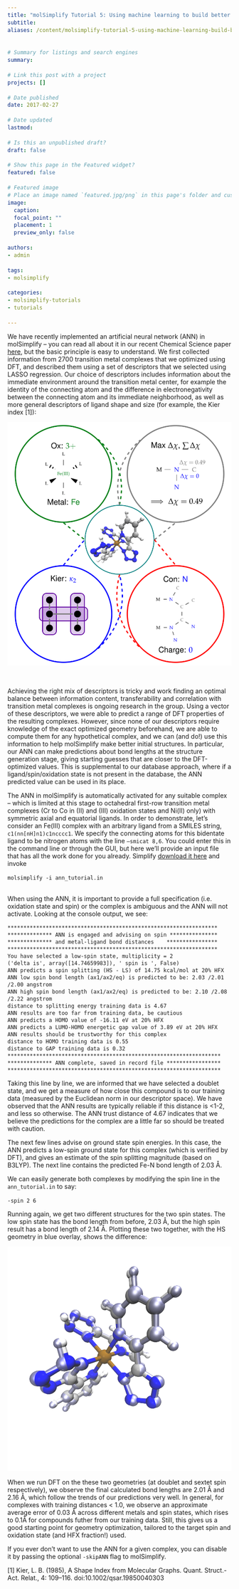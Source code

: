 ```yaml
---
title: "molSimplify Tutorial 5: Using machine learning to build better structures"
subtitle:
aliases: /content/molsimplify-tutorial-5-using-machine-learning-build-better-structures-0
 

# Summary for listings and search engines
summary: 

# Link this post with a project
projects: []

# Date published
date: 2017-02-27

# Date updated
lastmod: 

# Is this an unpublished draft?
draft: false

# Show this page in the Featured widget?
featured: false

# Featured image
# Place an image named `featured.jpg/png` in this page's folder and customize its options here.
image:
  caption: 
  focal_point: ""
  placement: 1
  preview_only: false

authors:
- admin

tags:
- molsimplify

categories:
- molsimplify-tutorials
- tutorials

---
```

We have recently implemented an artificial neural network (ANN) in molSimplify – you can read all about it in our recent Chemical Science paper [here](http://dx.doi.org/10.1039/C7SC01247K), but the basic principle is easy to understand. We first collected information from 2700 transition metal complexes that we optimized using DFT, and described them using a set of descriptors that we selected using LASSO regression. Our choice of descriptors includes information about the immediate environment around the transition metal center, for example the identity of the connecting atom and the difference in electronegativity between the connecting atom and its immediate neighborhood, as well as more general descriptors of ligand shape and size (for example, the Kier index [1]):


![](descrip_0.png)


 


Achieving the right mix of descriptors is tricky and work finding an optimal balance between information content, transferability and correlation with transition metal complexes is ongoing research in the group. Using a vector of these descriptors, we were able to predict a range of DFT properties of the resulting complexes. However, since none of our descriptors require knowledge of the exact optimized geometry beforehand, we are able to compute them for any hypothetical complex, and we can (and do!) use this information to help molSimplify make better initial structures. In particular, our ANN can make predictions about bond lengths at the structure generation stage, giving starting guesses that are closer to the DFT-optimized values. This is supplemental to our database approach, where if a ligand/spin/oxidation state is not present in the database, the ANN predicted value can be used in its place.


The ANN in molSimplify is automatically activated for any suitable complex – which is limited at this stage to octahedral first-row transition metal complexes (Cr to Co in (II) and (III) oxidation states and Ni(II) only) with symmetric axial and equatorial ligands. In order to demonstrate, let’s consider an Fe(III) complex with an arbitrary ligand from a SMILES string, `c1(nn[nH]n1)c1ncccc1`. We specify the connecting atoms for this bidentate ligand to be nitrogen atoms with the line `–smicat 8,6`. You could enter this in the command line or through the GUI, but here we’ll provide an input file that has all the work done for you already. Simplify [download it here](ann_tutorial.in) and invoke


`molsimplify -i ann_tutorial.in`  
 


When using the ANN, it is important to provide a full specification (i.e. oxidation state and spin) or the complex is ambiguous and the ANN will not activate. Looking at the console output, we see:


``` 
******************************************************************
************** ANN is engaged and advising on spin ***************
************** and metal-ligand bond distances    ****************
******************************************************************
You have selected a low-spin state, multiplicity = 2
('delta is', array([14.74659983]), ' spin is ', False)
ANN predicts a spin splitting (HS - LS) of 14.75 kcal/mol at 20% HFX
ANN low spin bond length (ax1/ax2/eq) is predicted to be: 2.03 /2.01 /2.00 angstrom
ANN high spin bond length (ax1/ax2/eq) is predicted to be: 2.10 /2.08 /2.22 angstrom
distance to splitting energy training data is 4.67
ANN results are too far from training data, be cautious
ANN predicts a HOMO value of -16.11 eV at 20% HFX
ANN predicts a LUMO-HOMO energetic gap value of 3.89 eV at 20% HFX
ANN results should be trustworthy for this complex 
distance to HOMO training data is 0.55
distance to GAP training data is 0.32
*******************************************************************
************** ANN complete, saved in record file *****************
*******************************************************************
```


Taking this line by line, we are informed that we have selected a doublet state, and we get a measure of how close this compound is to our training data (measured by the Euclidean norm in our descriptor space). We have observed that the ANN results are typically reliable if this distance is <1-2, and less so otherwise. The ANN trust distance of 4.67 indicates that we believe the predictions for the complex are a little far so should be treated with caution.


The next few lines advise on ground state spin energies. In this case, the ANN predicts a low-spin ground state for this complex (which is verified by DFT), and gives an estimate of the spin splitting magnitude (based on B3LYP). The next line contains the predicted Fe-N bond length of 2.03 Å. 


We can easily generate both complexes by modifying the spin line in the `ann_tutorial.in` to say:


`-spin 2 6`


Running again, we get two different structures for the two spin states. The low spin state has the bond length from before, 2.03 Å, but the high spin result has a bond length of 2.14 Å. Plotting these two together, with the HS geometry in blue overlay, shows the difference:


![](ann_tut_2_0.png)


When we run DFT on the these two geometries (at doublet and sextet spin respectively), we observe the final calculated bond lengths are 2.01 Å and 2.16 Å, which follow the trends of our predictions very well. In general, for complexes with training distances < 1.0, we observe an approximate average error of 0.03 Å across different metals and spin states, which rises to 0.1Å for compounds futher from our training data. Still, this gives us a good starting point for geometry optimization, tailored to the target spin and oxidation state (and HFX fraction!) used.


If you ever don’t want to use the ANN for a given complex, you can disable it by passing the optional `-skipANN` flag to molSimplify.


[1] Kier, L. B. (1985), A Shape Index from Molecular Graphs. Quant. Struct.-Act. Relat., 4: 109–116. doi:10.1002/qsar.19850040303


